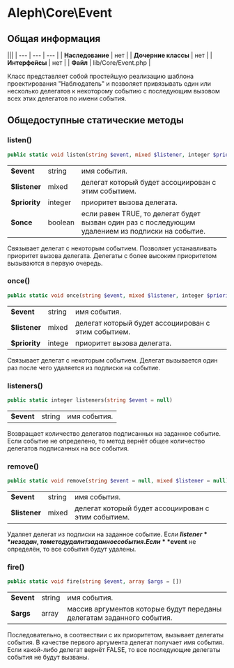 # Aleph\Core\Event #

## Общая информация ##

|||
| --- | --- | --- |
| **Наследование** | нет |
| **Дочерние классы** | нет |
| **Интерфейсы** | нет |
| **Файл** | lib/Core/Event.php |

Класс представляет собой простейшую реализацию шаблона проектирования "Наблюдатель" и позволяет привязывать один или несколько делегатов к некоторому событию с последующим вызовом всех этих делегатов по имени события.

## Общедоступные статические методы ##

### **listen()**

```php
public static void listen(string $event, mixed $listener, integer $priority = null, boolean $once = false)
```

||||
| --- | --- | --- |
| **$event** | string | имя события. |
| **$listener** | mixed | делегат который будет ассоциирован с этим событием. |
| **$priority** |integer | приоритет вызова делегата. |
| **$once** | boolean | если равен TRUE, то делегат будет вызван один раз с последующим удалением из подписки на событие. |

Связывает делегат с некоторым событием. Позволяет устанавливать приоритет вызова делегата. Делегаты с более высоким приоритетом вызываются в первую очередь.

### **once()**

```php
public static void once(string $event, mixed $listener, integer $priority = null)
```

||||
| --- | --- | --- |
| **$event** | string | имя события. |
| **$listener** | mixed | делегат который будет ассоциирован с этим событием. |
| **$priority** | intege | приоритет вызова делегата. |

Связывает делегат с некоторым событием. Делегат вызывается один раз после чего удаляется из подписки на событие.

### **listeners()**

```php
public static integer listeners(string $event = null)
```

||||
| --- | --- | --- |
| **$event** | string | имя события. |

Возвращает количество делегатов подписанных на заданное событие. Если событие не определено, то метод вернёт общее количество делегатов подписанных на все события.

### **remove()**

```php
public static void remove(string $event = null, mixed $listener = null)
```

||||
| --- | --- | --- |
| **$event** | string | имя события. |
| **$listener** | mixed | делегат который будет ассоциирован с этим событием. |

Удаляет делегат из подписки на заданное событие. Если **$listener** не задан, то метод удалит заданное события. Если **$event** не определён, то все события будут удалены. 

### **fire()**

```php
public static void fire(string $event, array $args = [])
```

||||
| --- | --- | --- |
| **$event** | string | имя события. |
| **$args** | array | массив аргументов которые будут переданы делегатам заданного события. |

Последовательно, в соотвествии с их приоритетом, вызывает делегаты события. В качестве первого аргумента делегат получает имя события. Если какой-либо делегат вернёт FALSE, то все последующие делегаты события не будут вызваны.

